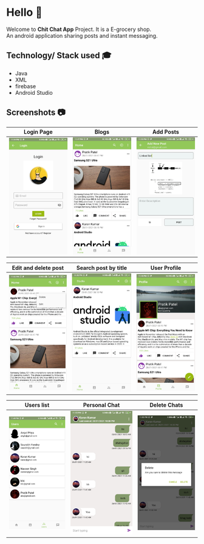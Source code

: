 # Hello :wave:
Welcome to **Chit Chat App** Project. It is a E-grocery shop.<br/>
An android application sharing posts and instant messaging.<br />
## Technology/ Stack used :mortar_board:
- Java 
- XML
- firebase
- Android Studio

## Screenshots :camera:

|                       Login Page                     |                            Blogs                      |                       Add Posts                       |
| :--------------------------------------------------: | :---------------------------------------------------: | :---------------------------------------------------: |
|          <img src="screenshots/1.login.jpg">         |           <img src="screenshots/2.feeds.jpg">         |        <img src="screenshots/3.add%20post.jpg">       |

|               Edit and delete post                   |                   Search post by title                |                     User Profile                      |
| :--------------------------------------------------: | :---------------------------------------------------: | :---------------------------------------------------: |
|      <img src="screenshots/4.edit%20feed.jpg">       |          <img src="screenshots/5.search.jpg">         |          <img src="screenshots/6.profile.jpg">        |

|                         Users list                   |                       Personal Chat                   |                      Delete Chats                     |
| :--------------------------------------------------: | :---------------------------------------------------: | :---------------------------------------------------: |
|          <img src="screenshots/7.users.jpg">         |         <img src="screenshots/8.chat.jpg">            |         <img src="screenshots/9.delete.jpg">          |

<!--
## APK :iphone:
[Apk link](https://drive.google.com/file/d/1Z2uGWXdqhYIySatzZamZ1dXoEPbhzhcM/view?usp=sharing)

## Features:
**Buyer-** <br/>
&nbsp;&nbsp;&nbsp;&nbsp;&nbsp;1.Able to view all the products available in store<br />
&nbsp;&nbsp;&nbsp;&nbsp;&nbsp;2.Manage list and add product to cart<br />
&nbsp;&nbsp;&nbsp;&nbsp;&nbsp;3.Know the status of orders<br />
&nbsp;&nbsp;&nbsp;&nbsp;&nbsp;4.Manage Orders<br />
&nbsp;&nbsp;&nbsp;&nbsp;&nbsp;5.Rate and review shops<br />
&nbsp;&nbsp;&nbsp;&nbsp;&nbsp;6.Search and sort procuct<br />
&nbsp;&nbsp;&nbsp;&nbsp;&nbsp;7.Watch open/close status of shop<br />
**Seller-** <br/>
&nbsp;&nbsp;&nbsp;&nbsp;&nbsp;1.Add, remove and modify procucts<br />
&nbsp;&nbsp;&nbsp;&nbsp;&nbsp;2.Easily change price of any product<br />
&nbsp;&nbsp;&nbsp;&nbsp;&nbsp;3.Set discount and offer tag to any procuct<br />
&nbsp;&nbsp;&nbsp;&nbsp;&nbsp;4.Search and sort procuct<br />
&nbsp;&nbsp;&nbsp;&nbsp;&nbsp;5.Manage Orders<br />
-->

